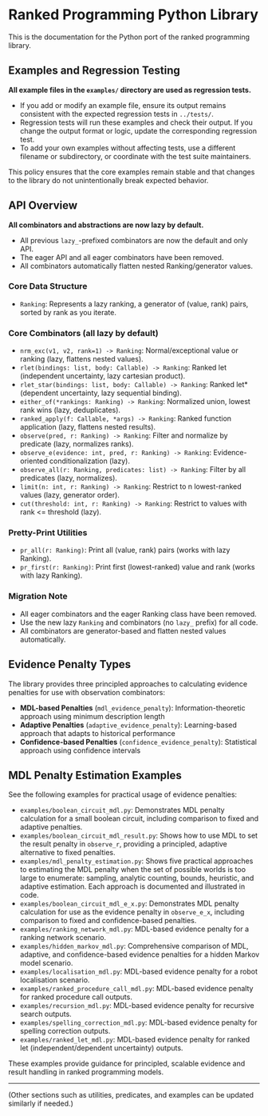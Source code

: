 # Ranked Programming Python Library

This is the documentation for the Python port of the ranked programming library.

## Examples and Regression Testing

**All example files in the `examples/` directory are used as regression tests.**

- If you add or modify an example file, ensure its output remains consistent with the expected regression tests in `../tests/`.
- Regression tests will run these examples and check their output. If you change the output format or logic, update the corresponding regression test.
- To add your own examples without affecting tests, use a different filename or subdirectory, or coordinate with the test suite maintainers.

This policy ensures that the core examples remain stable and that changes to the library do not unintentionally break expected behavior.

## API Overview

**All combinators and abstractions are now lazy by default.**
- All previous `lazy_`-prefixed combinators are now the default and only API.
- The eager API and all eager combinators have been removed.
- All combinators automatically flatten nested Ranking/generator values.

### Core Data Structure

- `Ranking`: Represents a lazy ranking, a generator of (value, rank) pairs, sorted by rank as you iterate.

### Core Combinators (all lazy by default)
- `nrm_exc(v1, v2, rank=1) -> Ranking`: Normal/exceptional value or ranking (lazy, flattens nested values).
- `rlet(bindings: list, body: Callable) -> Ranking`: Ranked let (independent uncertainty, lazy cartesian product).
- `rlet_star(bindings: list, body: Callable) -> Ranking`: Ranked let* (dependent uncertainty, lazy sequential binding).
- `either_of(*rankings: Ranking) -> Ranking`: Normalized union, lowest rank wins (lazy, deduplicates).
- `ranked_apply(f: Callable, *args) -> Ranking`: Ranked function application (lazy, flattens nested results).
- `observe(pred, r: Ranking) -> Ranking`: Filter and normalize by predicate (lazy, normalizes ranks).
- `observe_e(evidence: int, pred, r: Ranking) -> Ranking`: Evidence-oriented conditionalization (lazy).
- `observe_all(r: Ranking, predicates: list) -> Ranking`: Filter by all predicates (lazy, normalizes).
- `limit(n: int, r: Ranking) -> Ranking`: Restrict to n lowest-ranked values (lazy, generator order).
- `cut(threshold: int, r: Ranking) -> Ranking`: Restrict to values with rank <= threshold (lazy).

### Pretty-Print Utilities
- `pr_all(r: Ranking)`: Print all (value, rank) pairs (works with lazy Ranking).
- `pr_first(r: Ranking)`: Print first (lowest-ranked) value and rank (works with lazy Ranking).

### Migration Note
- All eager combinators and the eager Ranking class have been removed.
- Use the new lazy `Ranking` and combinators (no `lazy_` prefix) for all code.
- All combinators are generator-based and flatten nested values automatically.

## Evidence Penalty Types

The library provides three principled approaches to calculating evidence penalties for use with observation combinators:

- **MDL-based Penalties** (`mdl_evidence_penalty`): Information-theoretic approach using minimum description length
- **Adaptive Penalties** (`adaptive_evidence_penalty`): Learning-based approach that adapts to historical performance
- **Confidence-based Penalties** (`confidence_evidence_penalty`): Statistical approach using confidence intervals

## MDL Penalty Estimation Examples

See the following examples for practical usage of evidence penalties:

- `examples/boolean_circuit_mdl.py`: Demonstrates MDL penalty calculation for a small boolean circuit, including comparison to fixed and adaptive penalties.
- `examples/boolean_circuit_mdl_result.py`: Shows how to use MDL to set the result penalty in `observe_r`, providing a principled, adaptive alternative to fixed penalties.
- `examples/mdl_penalty_estimation.py`: Shows five practical approaches to estimating the MDL penalty when the set of possible worlds is too large to enumerate: sampling, analytic counting, bounds, heuristic, and adaptive estimation. Each approach is documented and illustrated in code.
- `examples/boolean_circuit_mdl_e_x.py`: Demonstrates MDL penalty calculation for use as the evidence penalty in `observe_e_x`, including comparison to fixed and confidence-based penalties.
- `examples/ranking_network_mdl.py`: MDL-based evidence penalty for a ranking network scenario.
- `examples/hidden_markov_mdl.py`: Comprehensive comparison of MDL, adaptive, and confidence-based evidence penalties for a hidden Markov model scenario.
- `examples/localisation_mdl.py`: MDL-based evidence penalty for a robot localisation scenario.
- `examples/ranked_procedure_call_mdl.py`: MDL-based evidence penalty for ranked procedure call outputs.
- `examples/recursion_mdl.py`: MDL-based evidence penalty for recursive search outputs.
- `examples/spelling_correction_mdl.py`: MDL-based evidence penalty for spelling correction outputs.
- `examples/ranked_let_mdl.py`: MDL-based evidence penalty for ranked let (independent/dependent uncertainty) outputs.

These examples provide guidance for principled, scalable evidence and result handling in ranked programming models.

---

(Other sections such as utilities, predicates, and examples can be updated similarly if needed.)
